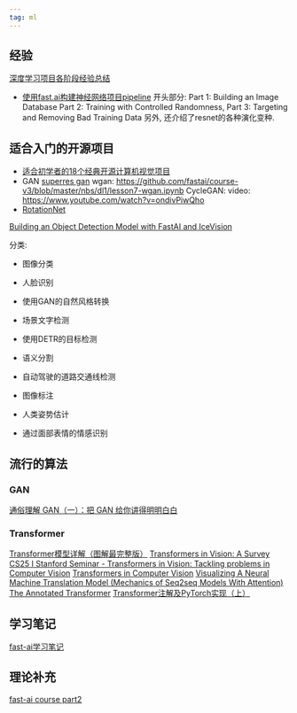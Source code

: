 ```yaml
---
tag: ml
---
```

## 经验
[深度学习项目各阶段经验总结](https://zhuanlan.zhihu.com/p/68045564)

* [使用fast.ai构建神经网络项目pipeline](https://towardsdatascience.com/exploring-convolutional-neural-network-architectures-with-fast-ai-de4757eeeebf)
    开头部分:
    Part 1: Building an Image Database
    Part 2: Training with Controlled Randomness,
    Part 3: Targeting and Removing Bad Training Data
    另外, 还介绍了resnet的各种演化变种.

## 适合入门的开源项目

* [适合初学者的18个经典开源计算机视觉项目](https://www.leiphone.com/category/yanxishe/bUbJNFYR79c3VM5Q.html)
* GAN
	[superres gan](https://github.com/fastai/course-v3/blob/master/nbs/dl1/lesson7-superres-gan.ipynb)
	wgan: https://github.com/fastai/course-v3/blob/master/nbs/dl1/lesson7-wgan.ipynb
	CycleGAN: 
	video: https://www.youtube.com/watch?v=ondivPiwQho
* [RotationNet](https://medium.com/@mathis.alex/rotationnet-in-fast-ai-adventures-in-virtual-set-creation-and-computer-vision-cd694ad7ec1b)

[Building an Object Detection Model with FastAI and IceVision](https://sadiva-madaan9.medium.com/building-an-object-detection-model-with-fastai-and-icevision-5738a3142263)



分类:
* 图像分类

* 人脸识别

* 使用GAN的自然风格转换

* 场景文字检测

* 使用DETR的目标检测

* 语义分割

* 自动驾驶的道路交通线检测

* 图像标注

* 人类姿势估计

* 通过面部表情的情感识别

## 流行的算法
### GAN

[通俗理解 GAN（一）：把 GAN 给你讲得明明白白](https://zhuanlan.zhihu.com/p/266677860) 

### Transformer

[Transformer模型详解（图解最完整版）](https://zhuanlan.zhihu.com/p/338817680)
[Transformers in Vision: A Survey](https://arxiv.org/pdf/2101.01169.pdf)
[CS25 I Stanford Seminar - Transformers in Vision: Tackling problems in Computer Vision](https://www.youtube.com/watch?v=BP5CM0YxbP8)
[Transformers in Computer Vision](https://www.edge-ai-vision.com/2022/05/transformers-in-computer-vision/)
[Visualizing A Neural Machine Translation Model (Mechanics of Seq2seq Models With Attention)](https://jalammar.github.io/visualizing-neural-machine-translation-mechanics-of-seq2seq-models-with-attention/)
[The Annotated Transformer](http://nlp.seas.harvard.edu/2018/04/03/attention.html)
[Transformer注解及PyTorch实现（上）](https://www.jiqizhixin.com/articles/2018-11-06-10?from=synced&keyword=transformer)

## 学习笔记
[fast-ai学习笔记](https://zhuanlan.zhihu.com/fastai)

## 理论补充
[fast-ai course part2](https://course19.fast.ai/videos/?lesson=10)